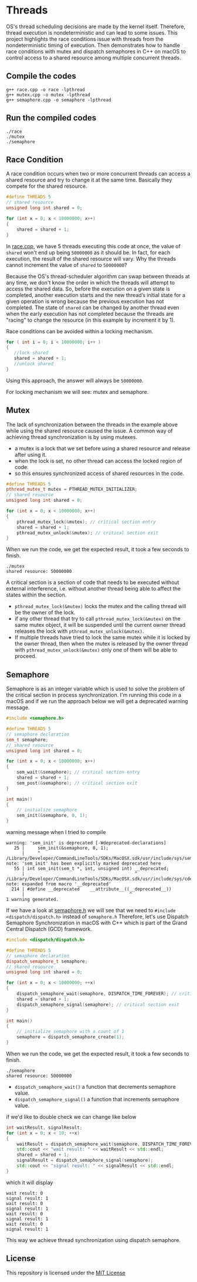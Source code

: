 # Threads

OS's thread scheduling decisions are made by the kernel itself. Therefore, thread execution is nondeterministic and can lead to some issues. This project highlights the race conditions issue with threads from the nondeterministic timing of execution. Then demonstrates how to handle race conditions with mutex and dispatch semaphores in C++ on macOS to control access to a shared resource among multiple concurrent threads. 

## Compile the codes

```shell
g++ race.cpp -o race -lpthread
g++ mutex.cpp -o mutex -lpthread
g++ semaphore.cpp -o semaphore -lpthread
```

## Run the compiled codes 

```shell
./race
./mutex
./semaphore
```

## Race Condition

A race condition occurs when two or more concurrent threads can access a shared resource and try to change it at the same time. Basically they compete for the shared resource.  

```cpp
#define THREADS 5
// shared resource
unsigned long int shared = 0;

for (int x = 0; x < 10000000; x++)
{
    shared = shared + 1;
}
```

In [race.cpp](https://github.com/rubnsbarbosa/threads/blob/main/race.cpp), we have 5 threads executing this code at once, the value of `shared` won't end up being `50000000` as it should be. In fact, for each execution, the result of the shared resource will vary. Why the threads cannot increment the value of `shared` to `50000000`?

Because the OS's thread-scheduler algorithm can swap between threads at any time, we don't know the order in which the threads will attempt to access the shared data. So, before the execution on a given state is completed, another execution starts and the new thread’s initial state for a given operation is wrong because the previous execution has not completed. The state of `shared` can be changed by another thread even when the early execution has not completed because the threads are "racing" to change the resource (in this example by increment it by 1).

Race conditions can be avoided within a locking mechanism.

```cpp
for ( int i = 0; i < 10000000; i++ )
{
   //lock shared
   shared = shared + 1; 
   //unlock shared
}
```

Using this approach, the answer will always be `50000000`.

For locking mechanism we will see: mutex and semaphore.

## Mutex

The lack of synchronization between the threads in the example above while using the shared resource caused the issue. A common way of achieving thread synchronization is by using mutexes. 

* a mutex is a lock that we set before using a shared resource and release after using it.
* when the lock is set, no other thread can access the locked region of code.
* so this ensures synchronized access of shared resources in the code.

```cpp
#define THREADS 5
pthread_mutex_t mutex = PTHREAD_MUTEX_INITIALIZER;
// shared resource
unsigned long int shared = 0;

for (int x = 0; x < 10000000; x++)
{
    pthread_mutex_lock(&mutex); // critical section entry
    shared = shared + 1;
    pthread_mutex_unlock(&mutex); // critical section exit
}
```

When we run the code, we get the expected result, it took a few seconds to finish.

```shell
./mutex
shared resource: 50000000
```

A critical section is a section of code that needs to be executed without external interference, i.e. without another thread being able to affect the states within the section.  

* `pthread_mutex_lock(&mutex)` locks the mutex and the calling thread will be the owner of the lock.
*  if any other thread that try to call `pthread_mutex_lock(&mutex)` on the same mutex object, it will be suspended until the current owner thread releases the lock with `pthread_mutex_unlock(&mutex)`. 
* If multiple threads have tried to lock the same mutex while it is locked by the owner thread, then when the mutex is released by the owner thread with `pthread_mutex_unlock(&mutex)` only one of them will be able to proceed.

## Semaphore

Semaphore is as an integer variable which is used to solve the problem of the critical section in process synchronization. I'm running this code in a macOS and if we run the approach below we will get a deprecated warning message.

```cpp
#include <semaphore.h>

#define THREADS 5
// semaphore declaration
sem_t semaphore;
// shared resource
unsigned long int shared = 0;

for (int x = 0; x < 10000000; x++)
{
    sem_wait(&semaphore); // critical section entry
    shared = shared + 1;
    sem_post(&semaphore); // critical section exit
}

int main()
{
    // initialize semaphore
    sem_init(&semaphore, 0, 1);
}
```

warning message when I tried to compile

```shell
warning: 'sem_init' is deprecated [-Wdeprecated-declarations]
   25 |     sem_init(&semaphore, 0, 1);
      |     ^
/Library/Developer/CommandLineTools/SDKs/MacOSX.sdk/usr/include/sys/semaphore.h:55:42: note: 'sem_init' has been explicitly marked deprecated here
   55 | int sem_init(sem_t *, int, unsigned int) __deprecated;
      |                                          ^
/Library/Developer/CommandLineTools/SDKs/MacOSX.sdk/usr/include/sys/cdefs.h:214:40: note: expanded from macro '__deprecated'
  214 | #define __deprecated    __attribute__((__deprecated__))
      |                                        ^
1 warning generated.
```

If we have a look at [semaphore.h](https://github.com/swiftlang/swift-corelibs-libdispatch/blob/main/dispatch/semaphore.h) we will see that we need to `#include <dispatch/dispatch.h>` instead of `semaphore.h` Therefore, let's use Dispatch Semaphore Synchronization in macOS with C++ which is part of the Grand Central Dispatch (GCD) framework.

```cpp
#include <dispatch/dispatch.h>

#define THREADS 5
// semaphore declaration
dispatch_semaphore_t semaphore;
// shared resource
unsigned long int shared = 0;

for (int x = 0; x < 10000000; ++x)
{
    dispatch_semaphore_wait(semaphore, DISPATCH_TIME_FOREVER); // critical section entry
    shared = shared + 1;
    dispatch_semaphore_signal(semaphore); // critical section exit
}

int main()
{
    // initialize semaphore with a count of 1
    semaphore = dispatch_semaphore_create(1);
}
```

When we run the code, we get the expected result, it took a few seconds to finish.

```shell
./semaphore
shared resource: 50000000
```

* `dispatch_semaphore_wait()` a function that decrements semaphore value.
* `dispatch_semaphore_signal()` a function that increments semaphore value.

if we'd like to double check we can change like below

```cpp
int waitResult, signalResult;
for (int x = 0; x < 10; ++x)
{
    waitResult = dispatch_semaphore_wait(semaphore, DISPATCH_TIME_FOREVER);
    std::cout << "wait result: " << waitResult << std::endl;
    shared = shared + 1;
    signalResult = dispatch_semaphore_signal(semaphore);
    std::cout << "signal result: " << signalResult << std::endl;
}
```

which it will display

```shell
wait result: 0
signal result: 1
wait result: 0
signal result: 1
wait result: 0
signal result: 1
wait result: 0
signal result: 1
```

This way we achieve thread synchronization using dispatch semaphore.

## License<a id="license"></a>

This repository is licensed under the [MIT License](https://github.com/rubnsbarbosa/threads/blob/main/LICENSE)
